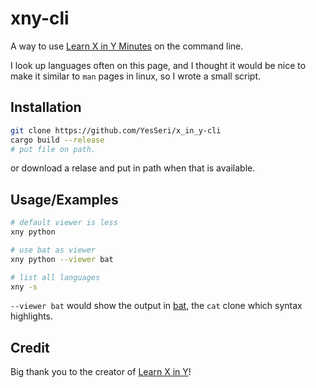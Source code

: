 # xny-cli

A way to use [Learn X in Y Minutes](https://learnxinyminutes.com/) on the command line.

I look up languages often on this page, and I thought it would be nice to make it similar to `man` pages in linux, so I wrote a small script.


## Installation

```bash
git clone https://github.com/YesSeri/x_in_y-cli
cargo build --release  
# put file on path.
```

or download a relase and put in path when that is available.
    
## Usage/Examples

```bash
# default viewer is less
xny python

# use bat as viewer
xny python --viewer bat

# list all languages
xny -s
```
`--viewer bat` would show the output in [bat](https://github.com/sharkdp/bat), the `cat` clone which syntax highlights.


## Credit

Big thank you to the creator of [Learn X in Y](https://github.com/adambard/learnxinyminutes-docs)!
